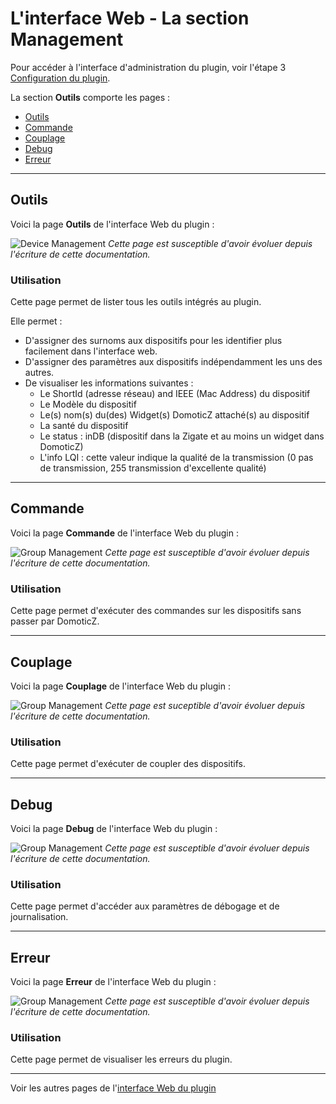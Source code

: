 # L'interface Web - La section Management

Pour accéder à l'interface d'administration du plugin, voir l'étape 3 [Configuration du plugin](Configuration.md).

La section __Outils__ comporte les pages :

* [Outils](#outils)
* [Commande](#commande)
* [Couplage](#couplage)
* [Debug](#debug)
* [Erreur](#erreur)


------------------------------------------------
## Outils

Voici la page __Outils__ de l'interface Web du plugin : 

![Device Management](https://github.com/pipiche38/Domoticz-Zigate-Wiki/blob/master/Images/FR_WebUI-Outils-Outils.png)
*Cette page est susceptible d'avoir évoluer depuis l'écriture de cette documentation.*

### Utilisation

Cette page permet de lister tous les outils intégrés au plugin. 

Elle permet :

* D'assigner des surnoms aux dispositifs pour les identifier plus facilement dans l'interface web.
* D'assigner des paramètres aux dispositifs indépendamment les uns des autres.
* De visualiser les informations suivantes :
  * Le ShortId (adresse réseau) and IEEE (Mac Address) du dispositif
  * Le Modèle du dispositif
  * Le(s) nom(s) du(des) Widget(s) DomoticZ attaché(s) au dispositif
  * La santé du dispositif
  * Le status : inDB (dispositif dans la Zigate et au moins un widget dans DomoticZ)
  * L'info LQI : cette valeur indique la qualité de la transmission (0 pas de transmission, 255 transmission d'excellente qualité)


------------------------------------------------
## Commande

Voici la page __Commande__ de l'interface Web du plugin : 

![Group Management](https://github.com/pipiche38/Domoticz-Zigate-Wiki/blob/master/Images/FR_WebUI-Outils-Commande.png)
*Cette page est susceptible d'avoir évoluer depuis l'écriture de cette documentation.*

### Utilisation

Cette page permet d'exécuter des commandes sur les dispositifs sans passer par DomoticZ.


------------------------------------------------
## Couplage

Voici la page __Couplage__ de l'interface Web du plugin : 

![Group Management](https://github.com/pipiche38/Domoticz-Zigate-Wiki/blob/master/Images/FR_WebUI-Outils-Couplage.png)
*Cette page est suceptible d'avoir évoluer depuis l'écriture de cette documentation.*

### Utilisation

Cette page permet d'exécuter de coupler des dispositifs.


------------------------------------------------
## Debug

Voici la page __Debug__ de l'interface Web du plugin : 

![Group Management](https://github.com/pipiche38/Domoticz-Zigate-Wiki/blob/master/Images/FR_WebUI-Outils-Debug.png)
*Cette page est susceptible d'avoir évoluer depuis l'écriture de cette documentation.*

### Utilisation

Cette page permet d'accéder aux paramètres de débogage et de journalisation.


------------------------------------------------
## Erreur

Voici la page __Erreur__ de l'interface Web du plugin : 

![Group Management](https://github.com/pipiche38/Domoticz-Zigate-Wiki/blob/master/Images/FR_WebUI-Outils-Erreur.png)
*Cette page est susceptible d'avoir évoluer depuis l'écriture de cette documentation.*

### Utilisation

Cette page permet de visualiser les erreurs du plugin.


------------------------------------------------
Voir les autres pages de l'[interface Web du plugin](Home.md#linterface-web-du-plugin)
